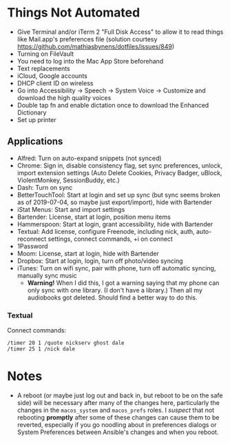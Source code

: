 # Things Not Automated

* Give Terminal and/or iTerm 2 "Full Disk Access" to allow it to read things like Mail.app's preferences file (solution courtesy https://github.com/mathiasbynens/dotfiles/issues/849)
* Turning on FileVault
* You need to log into the Mac App Store beforehand
* Text replacements
* iCloud, Google accounts
* DHCP client ID on wireless
* Go into Accessibility → Speech → System Voice → Customize and download the high quality voices
* Double tap fn and enable dictation once to download the Enhanced Dictionary
* Set up printer


## Applications

* Alfred: Turn on auto-expand snippets (not synced)
* Chrome: Sign in, disable consistency flag, set sync preferences, unlock, import extension settings (Auto Delete Cookies, Privacy Badger, uBlock, ViolentMonkey, SessionBuddy, etc.)
* Dash: Turn on sync
* BetterTouchTool: Start at login and set up sync (but sync seems broken as of 2019-07-04, so maybe just export/import), hide with Bartender
* iStat Menus: Start and import settings
* Bartender: License, start at login, position menu items
* Hammerspoon: Start at login, grant accessibility, hide with Bartender
* Textual: Add license, configure Freenode, including nick, auth, auto-reconnect settings, connect commands, +i on connect
* 1Password
* Moom: License, start at login, hide with Bartender
* Dropbox: Start at login, login, turn off photo/video syncing
* iTunes: Turn on wifi sync, pair with phone, turn off automatic syncing, manually sync music
  * **Warning!** When I did this, I got a warning saying that my phone can only sync with one library.  (I don't have a library.)  Then all my audiobooks got deleted.  Should find a better way to do this.


### Textual

Connect commands:

```
/timer 20 1 /quote nickserv ghost dale
/timer 25 1 /nick dale
```


# Notes

* A reboot (or maybe just log out and back in, but reboot to be on the safe side) will be necessary after many of the changes here, particularly the changes in the `macos_system` and `macos_prefs` roles.  I *suspect* that not rebooting **promptly** after some of these changes can cause them to be reverted, especially if you go noodling about in preferences dialogs or System Preferences between Ansible's changes and when you reboot.
